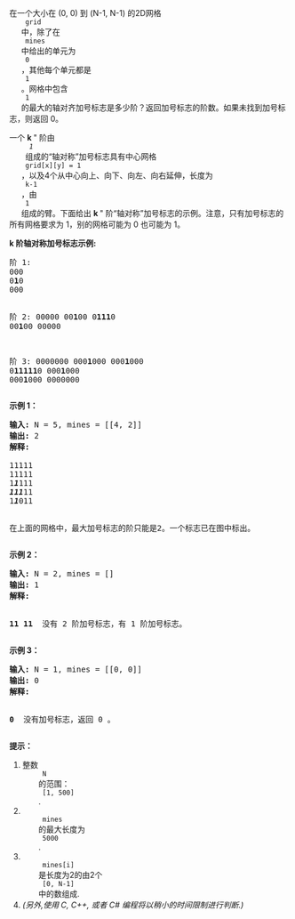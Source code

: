 <html>
 <body>
  <p>
   在一个大小在 (0, 0) 到 (N-1, N-1) 的2D网格
   <code>
    grid
   </code>
   中，除了在
   <code>
    mines
   </code>
   中给出的单元为
   <code>
    0
   </code>
   ，其他每个单元都是
   <code>
    1
   </code>
   。网格中包含
   <code>
    1
   </code>
   的最大的轴对齐加号标志是多少阶？返回加号标志的阶数。如果未找到加号标志，则返回 0。
  </p>
  <p>
   一个
   <strong>
    k
   </strong>
   " 阶由
   <em>
    <code>
     1
    </code>
   </em>
   组成的“轴对称”加号标志具有中心网格
   <code>
    grid[x][y] = 1
   </code>
   ，以及4个从中心向上、向下、向左、向右延伸，长度为
   <code>
    k-1
   </code>
   ，由
   <code>
    1
   </code>
   组成的臂。下面给出
   <strong>
    k
   </strong>
   " 阶“轴对称”加号标志的示例。注意，只有加号标志的所有网格要求为 1，别的网格可能为 0 也可能为 1。
  </p>
  <p>
  </p>
  <p>
   <strong>
    k 阶轴对称加号标志示例:
   </strong>
  </p>
  <pre>
阶 1:
000
0<strong>1</strong>0
000

阶 2:
00000
00<strong>1</strong>00
0<strong>111</strong>0
00<strong>1</strong>00
00000

阶 3:
0000000
000<strong>1</strong>000
000<strong>1</strong>000
0<strong>11111</strong>0
000<strong>1</strong>000
000<strong>1</strong>000
0000000
</pre>
  <p>
  </p>
  <p>
   <strong>
    示例 1：
   </strong>
  </p>
  <pre>
<strong>输入:</strong> N = 5, mines = [[4, 2]]
<strong>输出:</strong> 2
<strong>解释:
</strong>
11111
11111
1<em><strong>1</strong></em>111
<em><strong>111</strong></em>11
1<em><strong>1</strong></em>011

在上面的网格中，最大加号标志的阶只能是2。一个标志已在图中标出。
</pre>
  <p>
  </p>
  <p>
   <strong>
    示例 2：
   </strong>
  </p>
  <pre>
<strong>输入:</strong> N = 2, mines = []
<strong>输出:</strong> 1
<strong>解释:

11
11
</strong>
没有 2 阶加号标志，有 1 阶加号标志。
</pre>
  <p>
  </p>
  <p>
   <strong>
    示例 3：
   </strong>
  </p>
  <pre>
<strong>输入:</strong> N = 1, mines = [[0, 0]]
<strong>输出:</strong> 0
<strong>解释:

0
</strong>
没有加号标志，返回 0 。
</pre>
  <p>
  </p>
  <p>
   <strong>
    提示：
   </strong>
  </p>
  <ol>
   <li>
    整数
    <code>
     N
    </code>
    的范围：
    <code>
     [1, 500]
    </code>
    .
   </li>
   <li>
    <code>
     mines
    </code>
    的最大长度为
    <code>
     5000
    </code>
    .
   </li>
   <li>
    <code>
     mines[i]
    </code>
    是长度为2的由2个
    <code>
     [0, N-1]
    </code>
    中的数组成.
   </li>
   <li>
    <em>
     (另外,使用 C, C++, 或者 C# 编程将以稍小的时间限制进行​​判断.)
    </em>
   </li>
  </ol>
  <p>
  </p>
 </body>
</html>